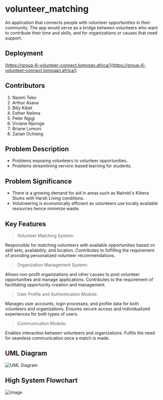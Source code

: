 # volunteer_matching

An application that connects people with
volunteer opportunities in their community. The
app would serve as a bridge between volunteers
who want to contribute their time and skills,
and for organizations or causes that need
support.

## Deployment
[https://group-6-volunteer-connect.lomogan.africa/](https://group-6-volunteer-connect.lomogan.africa/)

## Contributors

1. Naomi Teko
2. Arthur Asava
3. Billy Kibet
4. Esther Nelima
5. Peter Ngigi
6. Viviane Njoroge
7. Briane Lomoni
8. Zarian Ochieng

## Problem Description

- Problems exposing volunteers to volunteer opportunities.
- Problems streamlining service-based learning for students.

## Problem Significance

- There is a growing demand for aid in areas such as Nairobi's Kibera Slums with Harsh Living conditions.
- Volutneering is economically efficient as volunteers use locally available resources hence minimize waste.

## Key Features

> Volunteer Matching System:

Responsible for matching volunteers with available opportunities based on skill
sets, availability, and location.
Contributes to fulfilling the requirement of providing personalized volunteer
recommendations.

> Organization Management System:

Allows non-profit organizations and other causes to post volunteer opportunities
and manage applications.
Contributes to the requirement of facilitating opportunity creation and
management.

> User Profile and Authentication Module:

Manages user accounts, login processes, and profile data for both volunteers
and organizations.
Ensures secure access and individualized experiences for both types of users.

> Communication Module:

Enables interaction between volunteers and organizations.
Fulfils the need for seamless communication once a match is made.

## UML Diagram

![UML Diagram](https://github.com/user-attachments/assets/5c2daccc-2e8b-4a83-aa10-ce2ed8ea6853)

## High System Flowchart

![image](https://github.com/user-attachments/assets/5dbcb623-a3de-4920-b8f8-0664a17286ab)
